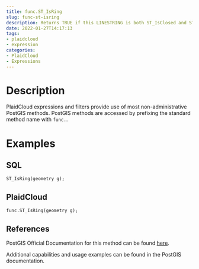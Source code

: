 ```yaml
---
title: func.ST_IsRing
slug: func-st-isring
description: Returns TRUE if this LINESTRING is both ST_IsClosed and ST_IsSimple (does not self intersect)
date: 2022-01-27T14:17:13
tags:
- plaidcloud
- expression
categories:
- PlaidCloud
- Expressions
---
```



# Description


PlaidCloud expressions and filters provide use of most non-administrative PostGIS methods. PostGIS methods are accessed by prefixing the standard method name with `func.`.



# Examples


## SQL



```
ST_IsRing(geometry g);
```


## PlaidCloud



```
func.ST_IsRing(geometry g);
```


## References


PostGIS Official Documentation for this method can be found [here](https://postgis.net/docs/manual-3.1/ST_IsRing.html).



Additional capabilities and usage examples can be found in the PostGIS documentation.

